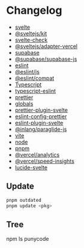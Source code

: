 # Changelog

- [svelte](https://github.com/sveltejs/svelte/blob/main/packages/svelte/CHANGELOG.md)
- [@sveltejs/kit](https://github.com/sveltejs/kit/blob/main/packages/kit/CHANGELOG.md)
- [svelte-check](https://github.com/sveltejs/language-tools/releases)
- [@sveltejs/adapter-vercel](https://github.com/sveltejs/kit/blob/main/packages/adapter-vercel/CHANGELOG.md)
- [supabase](https://github.com/supabase/cli/releases)
- [@supabase/supabase-js](https://github.com/supabase/supabase-js/releases)
- [eslint](https://github.com/eslint/eslint/blob/main/CHANGELOG.md)
- [@eslint/js](https://github.com/eslint/eslint/tree/main/packages/js)
- [@eslint/compat](https://github.com/eslint/rewrite/blob/main/packages/compat/CHANGELOG.md)
- [Typescript](https://github.com/microsoft/TypeScript/releases)
- [typescript-eslint](https://github.com/typescript-eslint/typescript-eslint/blob/main/CHANGELOG.md)
- [prettier](https://github.com/prettier/prettier/blob/main/CHANGELOG.md)
- [globals](https://github.com/sindresorhus/globals/releases)
- [prettier-plugin-svelte](https://github.com/sveltejs/prettier-plugin-svelte/blob/version-3/CHANGELOG.md)
- [eslint-config-prettier](https://github.com/prettier/eslint-config-prettier/blob/main/CHANGELOG.md)
- [eslint-plugin-svelte](https://github.com/sveltejs/eslint-plugin-svelte/releases)
- [@inlang/paraglide-js](https://inlang.com/m/gerre34r/library-inlang-paraglideJs/changelog)
- [vite](https://github.com/vitejs/vite/blob/main/packages/vite/CHANGELOG.md)
- [node](https://github.com/nodejs/node/blob/main/CHANGELOG.md)
- [pnpm](https://github.com/pnpm/pnpm/releases)
- [@vercel/analytics](https://github.com/vercel/analytics/releases)
- [@vercel/speed-insights](https://github.com/vercel/speed-insights/releases)
- [lucide-svelte](https://github.com/lucide-icons/lucide/releases)

## Update

```sh
pnpm outdated
pnpm update <pkg>
```

## Tree

npm ls punycode
